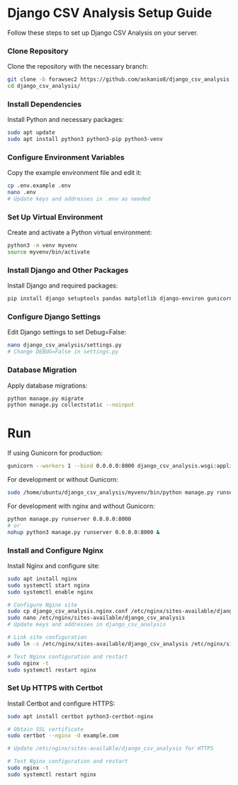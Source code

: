 # Django CSV Analysis Setup Guide

Follow these steps to set up Django CSV Analysis on your server.

### Clone Repository

Clone the repository with the necessary branch:

```bash
git clone -b forawsec2 https://github.com/askanio8/django_csv_analysis.git
cd django_csv_analysis/
```

### Install Dependencies

Install Python and necessary packages:

```bash
sudo apt update
sudo apt install python3 python3-pip python3-venv
```

### Configure Environment Variables
Copy the example environment file and edit it:

```bash
cp .env.example .env
nano .env
# Update keys and addresses in .env as needed
```

### Set Up Virtual Environment
Create and activate a Python virtual environment:

```bash
python3 -m venv myvenv
source myvenv/bin/activate
```

### Install Django and Other Packages
Install Django and required packages:

```bash
pip install django setuptools pandas matplotlib django-environ gunicorn
```

### Configure Django Settings
Edit Django settings to set Debug=False:

```bash
nano django_csv_analysis/settings.py
# Change DEBUG=False in settings.py
```

### Database Migration
Apply database migrations:

```bash
python manage.py migrate
python manage.py collectstatic --noinput
```

# Run
If using Gunicorn for production:

```bash
gunicorn --workers 1 --bind 0.0.0.0:8000 django_csv_analysis.wsgi:application
```

For development or without Gunicorn:
```bash
sudo /home/ubuntu/django_csv_analysis/myvenv/bin/python manage.py runserver 0.0.0.0:80
```

For development with nginx and without Gunicorn:
```bash
python manage.py runserver 0.0.0.0:8000
# or
nohup python3 manage.py runserver 0.0.0.0:8000 &
```

### Install and Configure Nginx
Install Nginx and configure site:

```bash
sudo apt install nginx
sudo systemctl start nginx
sudo systemctl enable nginx

# Configure Nginx site
sudo cp django_csv_analysis.nginx.conf /etc/nginx/sites-available/django_csv_analysis
sudo nano /etc/nginx/sites-available/django_csv_analysis
# Update keys and addresses in django_csv_analysis

# Link site configuration
sudo ln -s /etc/nginx/sites-available/django_csv_analysis /etc/nginx/sites-enabled/

# Test Nginx configuration and restart
sudo nginx -t
sudo systemctl restart nginx
```

### Set Up HTTPS with Certbot
Install Certbot and configure HTTPS:

```bash
sudo apt install certbot python3-certbot-nginx

# Obtain SSL certificate
sudo certbot --nginx -d example.com

# Update /etc/nginx/sites-available/django_csv_analysis for HTTPS

# Test Nginx configuration and restart
sudo nginx -t
sudo systemctl restart nginx
```